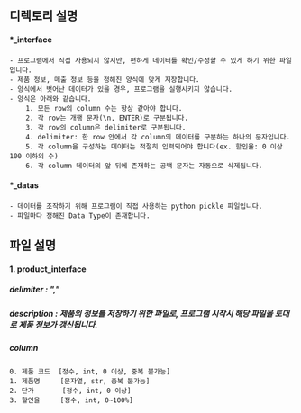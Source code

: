 ## 디렉토리 설명
#### *_interface
    - 프로그램에서 직접 사용되지 않지만, 편하게 데이터를 확인/수정할 수 있게 하기 위한 파일입니다.
    - 제품 정보, 매출 정보 등을 정해진 양식에 맞게 저장합니다.
    - 양식에서 벗어난 데이터가 있을 경우, 프로그램을 실행시키지 않습니다.
    - 양식은 아래와 같습니다.
        1. 모든 row의 column 수는 항상 같아야 합니다.
        2. 각 row는 개행 문자(\n, ENTER)로 구분됩니다.
        3. 각 row의 column은 delimiter로 구분됩니다.
        4. delimiter: 한 row 안에서 각 column의 데이터를 구분하는 하나의 문자입니다.
        5. 각 column을 구성하는 데이터는 적절히 입력되어야 합니다(ex. 할인율: 0 이상 100 이하의 수)
        6. 각 column 데이터의 앞 뒤에 존재하는 공백 문자는 자동으로 삭제됩니다.

#### *_datas
    - 데이터를 조작하기 위해 프로그램이 직접 사용하는 python pickle 파일입니다.
    - 파일마다 정해진 Data Type이 존재합니다.

## 파일 설명
#### 1. product_interface
##### delimiter : ","
##### description : 제품의 정보를 저장하기 위한 파일로, 프로그램 시작시 해당 파일을 토대로 제품 정보가 갱신됩니다.
##### column
    0. 제품 코드  [정수, int, 0 이상, 중복 불가능]
    1. 제품명     [문자열, str, 중복 불가능]
    2. 단가       [정수, int, 0 이상]
    3. 할인율     [정수, int, 0~100%]
